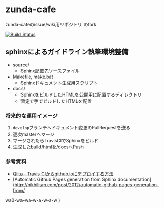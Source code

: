 # zunda-cafe
zunda-cafeのissue/wiki用リポジトリ のfork

[![Build Status](https://travis-ci.org/maruhachi/zunda-cafe.svg?branch=master)](https://travis-ci.org/maruhachi/zunda-cafe)

## sphinxによるガイドライン執筆環境整備

* source/
  * Sphinx記載先ソースファイル
* Makefile, make.bat
  * Sphinxドキュメント生成用スクリプト
* docs/
  * SphinxをビルドしたHTMLを公開用に配置するディレクトリ
  * 暫定で手でビルドしたHTMLを配置

### 将来的な運用イメージ
1. `develop`ブランチへドキュメント変更のPullRequestを送る
2. 逐次masterへマージ
3. マージされたらTravisCIでSphinxをビルド
4. 生成したbuild/htmlを/docsへPush

### 参考資料
- [Qiita - Travis CIからgithub.ioにデプロイする方法](http://qiita.com/dora56/items/cafae475daec802b6b8f)
- [Automatic Github Pages generation from Sphinx documentation](http://nikhilism.com/post/2012/automatic-github-pages-generation-from/

wa0-wa-wa-w-a-w-a-w
)

